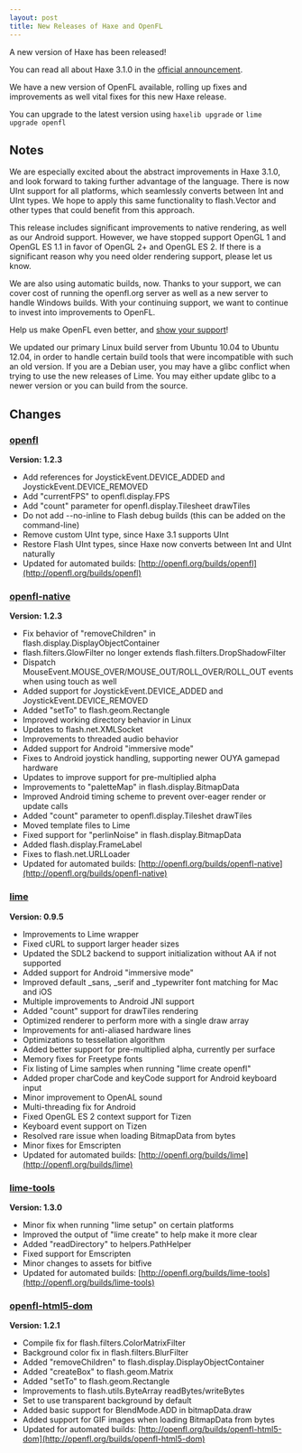 ```yaml
---
layout: post
title: New Releases of Haxe and OpenFL
---
```

A new version of Haxe has been released!

You can read all about Haxe 3.1.0 in the [official announcement](https://groups.google.com/forum/#!topic/haxelang/8Yc8i2nlOLw).

We have a new version of OpenFL available, rolling up fixes and improvements as well vital fixes for this new Haxe release.<!--more-->

You can upgrade to the latest version using `haxelib upgrade` or `lime upgrade openfl`

## Notes

We are especially excited about the abstract improvements in Haxe 3.1.0, and look forward to taking further advantage of the language. There is now UInt support for all platforms, which seamlessly converts between Int and UInt types. We hope to apply this same functionality to flash.Vector and other types that could benefit from this approach. 

This release includes significant improvements to native rendering, as well as our Android support. However, we have stopped support OpenGL 1 and OpenGL ES 1.1 in favor of OpenGL 2+ and OpenGL ES 2. If there is a significant reason why you need older rendering support, please let us know.

We are also using automatic builds, now. Thanks to your support, we can cover cost of running the openfl.org server as well as a new server to handle Windows builds. With your continuing support, we want to continue to invest into improvements to OpenFL.

Help us make OpenFL even better, and [show your support](http://www.patreon.com/openfl)!

We updated our primary Linux build server from Ubuntu 10.04 to Ubuntu 12.04, in order to handle certain build tools that were incompatible with such an old version. If you are a Debian user, you may have a glibc conflict when trying to use the new releases of Lime. You may either update glibc to a newer version or you can build from the source.

## Changes

### [openfl](https://github.com/openfl/openfl)

__Version: 1.2.3__

 * Add references for JoystickEvent.DEVICE\_ADDED and JoystickEvent.DEVICE\_REMOVED
 * Add "currentFPS" to openfl.display.FPS
 * Add "count" parameter for openfl.display.Tilesheet drawTiles
 * Do not add --no-inline to Flash debug builds (this can be added on the command-line)
 * Remove custom UInt type, since Haxe 3.1 supports UInt
 * Restore Flash UInt types, since Haxe now converts between Int and UInt naturally
 * Updated for automated builds: [http://openfl.org/builds/openfl](http://openfl.org/builds/openfl)

### [openfl-native](https://github.com/openfl/openfl-native)

__Version: 1.2.3__

 * Fix behavior of "removeChildren" in flash.display.DisplayObjectContainer
 * flash.filters.GlowFilter no longer extends flash.filters.DropShadowFilter
 * Dispatch MouseEvent.MOUSE\_OVER/MOUSE\_OUT/ROLL\_OVER/ROLL\_OUT events when using touch as well
 * Added support for JoystickEvent.DEVICE\_ADDED and JoystickEvent.DEVICE\_REMOVED
 * Added "setTo" to flash.geom.Rectangle
 * Improved working directory behavior in Linux
 * Updates to flash.net.XMLSocket
 * Improvements to threaded audio behavior
 * Added support for Android "immersive mode"
 * Fixes to Android joystick handling, supporting newer OUYA gamepad hardware
 * Updates to improve support for pre-multiplied alpha
 * Improvements to "paletteMap" in flash.display.BitmapData
 * Improved Android timing scheme to prevent over-eager render or update calls
 * Added "count" parameter to openfl.display.Tileshet drawTiles
 * Moved template files to Lime
 * Fixed support for "perlinNoise" in flash.display.BitmapData
 * Added flash.display.FrameLabel
 * Fixes to flash.net.URLLoader
 * Updated for automated builds: [http://openfl.org/builds/openfl-native](http://openfl.org/builds/openfl-native)

### [lime](https://github.com/openfl/lime)

__Version: 0.9.5__

 * Improvements to Lime wrapper
 * Fixed cURL to support larger header sizes
 * Updated the SDL2 backend to support initialization without AA if not supported
 * Added support for Android "immersive mode"
 * Improved default \_sans, \_serif and \_typewriter font matching for Mac and iOS
 * Multiple improvements to Android JNI support
 * Added "count" support for drawTiles rendering
 * Optimized renderer to perform more with a single draw array
 * Improvements for anti-aliased hardware lines
 * Optimizations to tessellation algorithm
 * Added better support for pre-multiplied alpha, currently per surface
 * Memory fixes for Freetype fonts
 * Fix listing of Lime samples when running "lime create openfl"
 * Added proper charCode and keyCode support for Android keyboard input
 * Minor improvement to OpenAL sound
 * Multi-threading fix for Android
 * Fixed OpenGL ES 2 context support for Tizen
 * Keyboard event support on Tizen
 * Resolved rare issue when loading BitmapData from bytes
 * Minor fixes for Emscripten
 * Updated for automated builds: [http://openfl.org/builds/lime](http://openfl.org/builds/lime)

### [lime-tools](https://github.com/openfl/lime-tools)

__Version: 1.3.0__

 * Minor fix when running "lime setup" on certain platforms
 * Improved the output of "lime create" to help make it more clear
 * Added "readDirectory" to helpers.PathHelper
 * Fixed support for Emscripten
 * Minor changes to assets for bitfive
 * Updated for automated builds: [http://openfl.org/builds/lime-tools](http://openfl.org/builds/lime-tools)

### [openfl-html5-dom](https://github.com/openfl/openfl-html5-dom)

__Version: 1.2.1__

 * Compile fix for flash.filters.ColorMatrixFilter
 * Background color fix in flash.filters.BlurFilter
 * Added "removeChildren" to flash.display.DisplayObjectContainer
 * Added "createBox" to flash.geom.Matrix
 * Added "setTo" to flash.geom.Rectangle
 * Improvements to flash.utils.ByteArray readBytes/writeBytes
 * Set to use transparent background by default
 * Added basic support for BlendMode.ADD in bitmapData.draw
 * Added support for GIF images when loading BitmapData from bytes
 * Updated for automated builds: [http://openfl.org/builds/openfl-html5-dom](http://openfl.org/builds/openfl-html5-dom)
